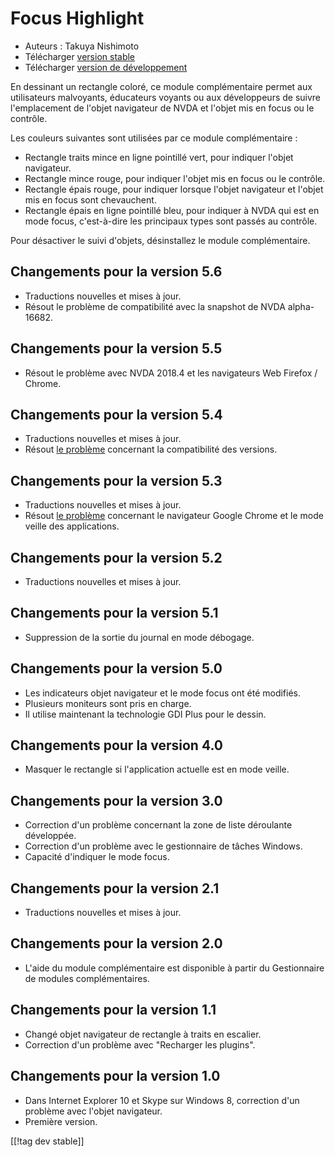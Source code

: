 # Focus Highlight #

* Auteurs : Takuya Nishimoto
* Télécharger [version stable][2]
* Télécharger [version de développement][1]

En dessinant un rectangle coloré, ce module complémentaire permet aux
utilisateurs malvoyants, éducateurs voyants ou aux développeurs de suivre
l'emplacement de l'objet navigateur de NVDA et l'objet mis en focus ou le
contrôle.

Les couleurs suivantes sont utilisées par ce module complémentaire :

* Rectangle traits mince en ligne pointillé vert, pour indiquer l'objet
  navigateur.
* Rectangle mince rouge, pour indiquer l'objet mis en focus ou le contrôle.
* Rectangle épais rouge, pour indiquer lorsque  l'objet navigateur et
  l'objet mis en focus sont chevauchent.
* Rectangle épais en ligne pointillé bleu, pour indiquer à NVDA qui est en
  mode focus, c'est-à-dire les principaux types sont passés au contrôle.

Pour désactiver le suivi d'objets, désinstallez le module complémentaire.

## Changements pour la version 5.6 ##

* Traductions nouvelles et mises à jour.
* Résout le problème de compatibilité avec la snapshot de NVDA alpha-16682.

## Changements pour la version 5.5 ##

* Résout le problème avec NVDA 2018.4 et les navigateurs Web Firefox /
  Chrome.

## Changements pour la version 5.4 ##

* Traductions nouvelles et mises à jour.
* Résout  [le problème](https://github.com/nvdajp/focusHighlight/issues/11)
  concernant la compatibilité des versions.

## Changements pour la version 5.3 ##

* Traductions nouvelles et mises à jour.
* Résout  [le problème](https://github.com/nvdajp/focusHighlight/issues/10)
  concernant le navigateur Google Chrome et le mode veille des applications.

## Changements pour la version 5.2 ##

* Traductions nouvelles et mises à jour.

## Changements pour la version 5.1 ##

* Suppression de la sortie du journal en mode débogage.

## Changements pour la version 5.0 ##

* Les indicateurs objet navigateur et le mode focus ont été modifiés.
* Plusieurs moniteurs sont pris en charge.
* Il utilise maintenant la technologie GDI Plus pour le dessin.

## Changements pour la version 4.0 ##

* Masquer le rectangle si l'application actuelle est en mode veille.

## Changements pour la version 3.0 ##

* Correction d'un problème concernant la zone de liste déroulante
  développée.
* Correction d'un problème avec le gestionnaire de tâches Windows.
* Capacité d'indiquer le mode focus.

## Changements pour la version 2.1 ##

* Traductions nouvelles et mises à jour.

## Changements pour la version 2.0 ##

* L'aide du module complémentaire est disponible à partir du Gestionnaire de
  modules complémentaires.

## Changements pour la version 1.1 ##

* Changé objet navigateur de rectangle à traits en escalier.
* Correction d'un problème avec "Recharger les plugins".

## Changements pour la version 1.0 ##

* Dans Internet Explorer 10 et Skype sur Windows 8, correction d'un problème
  avec l'objet navigateur.
* Première version.


[[!tag dev stable]]

[1]: https://addons.nvda-project.org/files/get.php?file=fh-dev

[2]: https://addons.nvda-project.org/files/get.php?file=fh
